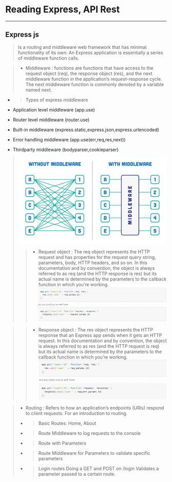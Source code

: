# Reading Express, API Rest

----

## Express js

> Is a routing and middleware web framework that has minimal functionality of its own: An Express application is essentially a series of middleware function calls.

 > * Middleware : functions are functions that have access to the request object (req), the response object (res), and the next middleware function in the application’s request-response cycle. The next middleware function is commonly denoted by a variable named next.
 >
* >Types of express middleware

* Application level middleware (app.use)

* Router level middleware (router.use)
* Built-in middleware (express.static,express.json,express.urlencoded)
* Error handling middleware (app.use(err,req,res,next))
* Thirdparty middleware (bodyparser,cookieparser)

 > ![Middleware](./image/middleware-comparison.png)
 >>
 >> * Request object : The req object represents the HTTP request and has properties for the request query string, parameters, body, HTTP headers, and so on. In this documentation and by convention, the object is always referred to as req (and the HTTP response is res) but its actual name is determined by the parameters to the callback function in which you’re working.
 > ![req](./image/req.png)

 >> * Response object : The res object represents the HTTP response that an Express app sends when it gets an HTTP request.
In this documentation and by convention, the object is always referred to as res (and the HTTP request is req) but its actual name is determined by the parameters to the callback function in which you’re working.
> > ![res](./image/res.png)

> * Routing : Refers to how an application’s endpoints (URIs) respond to client requests. For an introduction to routing.
 >>
 > * > Basic Routes: Home, About
 > * > Route Middleware to log requests to the console
 > * > Route with Parameters
 > * > Route Middleware for Parameters to validate specific parameters
> * > Login routes Doing a GET and POST on /login
Validates a parameter passed to a certain route.
